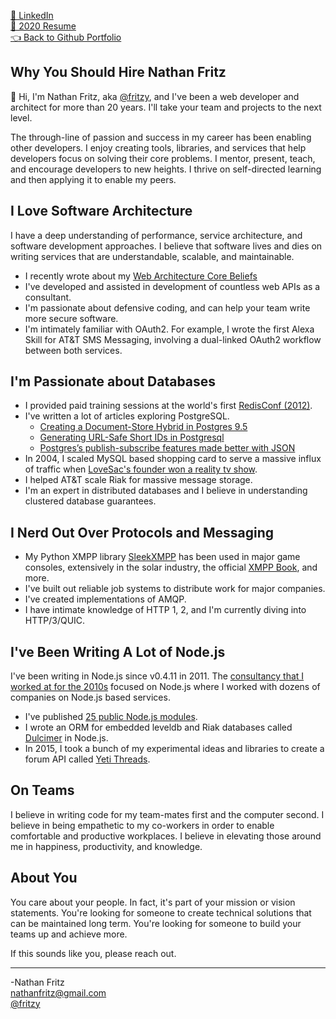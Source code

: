 
[🔗 LinkedIn](https://www.linkedin.com/in/nathan-fritz-7054302/)  
[📝 2020 Resume](https://raw.githubusercontent.com/fritzy/fritzy/master/docs/nathan-fritz-2020.pdf?raw=true)  
[👈 Back to Github Portfolio](https://github.com/fritzy)

## Why You Should Hire Nathan Fritz

👋 Hi, I'm Nathan Fritz, aka [@fritzy](https://twitter.com/fritzy), and I've been a web developer and architect for more than 20 years. I'll take your team and projects to the next level.

The through-line of passion and success in my career has been enabling other developers. I enjoy creating tools, libraries, and services that help developers focus on solving their core problems. I mentor, present, teach, and encourage developers to new heights. I thrive on self-directed learning and then applying it to enable my peers.

## I Love Software Architecture

I have a deep understanding of performance, service architecture, and software development approaches. I believe that software lives and dies on writing services that are understandable, scalable, and maintainable.

* I recently wrote about my [Web Architecture Core Beliefs](https://dev.to/fritzy/one-web-architect-s-core-beliefs-335f)
* I've developed and assisted in development of countless web APIs as a consultant.
* I'm passionate about defensive coding, and can help your team write more secure software.
* I'm intimately familiar with OAuth2. For example, I wrote the first Alexa Skill for AT&T SMS Messaging, involving a dual-linked OAuth2 workflow between both services.

## I'm Passionate about Databases

* I provided paid training sessions at the world's first [RedisConf (2012)](https://blog.andyet.com/2012/09/23/were-keeping-it-realtime-conference/).
* I've written a lot of articles exploring PostgreSQL.
    * [Creating a Document-Store Hybrid in Postgres 9.5](https://blog.andyet.com/2016/02/04/postgres-9.5-document-store-hybrid/)
    * [Generating URL-Safe Short IDs in Postgresql](https://blog.andyet.com/2016/02/23/generating-shortids-in-postgres/)
    * [Postgres’s publish-subscribe features made better with JSON](https://blog.andyet.com/2015/04/06/postgres-pubsub-with-json/)
* In 2004, I scaled MySQL based shopping card to serve a massive influx of traffic when [LoveSac's founder won a reality tv show](https://en.wikipedia.org/wiki/The_Rebel_Billionaire:_Branson%27s_Quest_for_the_Best).
* I helped AT&T scale Riak for massive message storage.
* I'm an expert in distributed databases and I believe in understanding clustered database guarantees.

## I Nerd Out Over Protocols and Messaging
 
 * My Python XMPP library [SleekXMPP](https://github.com/fritzy/sleekxmpp) has been used in major game consoles, extensively in the solar industry, the official [XMPP Book](https://www.oreilly.com/library/view/xmpp-the-definitive/9780596157524/), and more.
 * I've built out reliable job systems to distribute work for major companies.
 * I've created implementations of AMQP.
 * I have intimate knowledge of HTTP 1, 2, and I'm currently diving into HTTP/3/QUIC.

## I've Been Writing A Lot of Node.js

I've been writing in Node.js since v0.4.11 in 2011. The [consultancy that I worked at for the 2010s](https://andyet.com) focused on Node.js where I worked with dozens of companies on Node.js based services.

* I've published [25 public Node.js modules](https://www.npmjs.com/~fritzy).
* I wrote an ORM for embedded leveldb and Riak databases called [Dulcimer](https://github.com/fritzy/dulcimer) in Node.js.
* In 2015, I took a bunch of my experimental ideas and libraries to create a forum API called [Yeti Threads](https://blog.andyet.com/2015/09/02/yeti-threads-case-study-pt-1/).

## On Teams

I believe in writing code for my team-mates first and the computer second. I believe in being empathetic to my co-workers in order to enable comfortable and productive workplaces. I believe in elevating those around me in happiness, productivity, and knowledge.

## About You

You care about your people. In fact, it's part of your mission or vision statements. You're looking for someone to create technical solutions that can be maintained long term. You're looking for someone to build your teams up and achieve more.

If this sounds like you, please reach out.

---

-Nathan Fritz  
[nathanfritz@gmail.com](mailto:nathanfritz@gmail.com)  
[@fritzy](https://twitter.com/fritzy)

